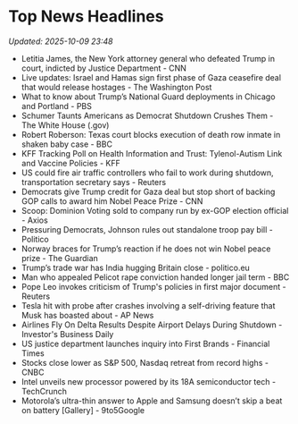 # Top News Headlines

_Updated: 2025-10-09 23:48_

- Letitia James, the New York attorney general who defeated Trump in court, indicted by Justice Department - CNN
- Live updates: Israel and Hamas sign first phase of Gaza ceasefire deal that would release hostages - The Washington Post
- What to know about Trump’s National Guard deployments in Chicago and Portland - PBS
- Schumer Taunts Americans as Democrat Shutdown Crushes Them - The White House (.gov)
- Robert Roberson: Texas court blocks execution of death row inmate in shaken baby case - BBC
- KFF Tracking Poll on Health Information and Trust: Tylenol-Autism Link and Vaccine Policies - KFF
- US could fire air traffic controllers who fail to work during shutdown, transportation secretary says - Reuters
- Democrats give Trump credit for Gaza deal but stop short of backing GOP calls to award him Nobel Peace Prize - CNN
- Scoop: Dominion Voting sold to company run by ex-GOP election official - Axios
- Pressuring Democrats, Johnson rules out standalone troop pay bill - Politico
- Norway braces for Trump’s reaction if he does not win Nobel peace prize - The Guardian
- Trump’s trade war has India hugging Britain close - politico.eu
- Man who appealed Pelicot rape conviction handed longer jail term - BBC
- Pope Leo invokes criticism of Trump's policies in first major document - Reuters
- Tesla hit with probe after crashes involving a self-driving feature that Musk has boasted about - AP News
- Airlines Fly On Delta Results Despite Airport Delays During Shutdown - Investor's Business Daily
- US justice department launches inquiry into First Brands - Financial Times
- Stocks close lower as S&P 500, Nasdaq retreat from record highs - CNBC
- Intel unveils new processor powered by its 18A semiconductor tech - TechCrunch
- Motorola’s ultra-thin answer to Apple and Samsung doesn’t skip a beat on battery [Gallery] - 9to5Google